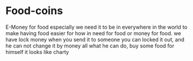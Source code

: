 # Food-coins
E-Money for food especially
we need it to be in everywhere in the world to make having food easier for how in need for food or money for food.
we have lock money when you send it to someone you can locked it out, and he can not change it by money all what he can do, buy some food for himself 
it looks like charty
